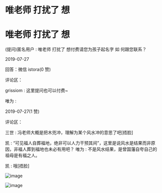 # 唯老师 打扰了 想

# 唯老师 打扰了 想

(提问)匿名用户 : 唯老师 打扰了 想付费请您为孩子起名字 如 何跟您联系？

2019-07-27

回答：微信 istora(0 赞)

评论区：

grissiom : 这里提问也可以付费~

唯为 :

2019-07-27(1 赞)

评论区：

三世 : 冯老师大概是把木兜冲，理解为某个风水冲的意思了吧[捂脸]

凯 : “可见福人自葬福地，绝非可以人力干预其间”，这里是说风水是结果而非原因，非福人葬到福地也未必有用吧？ 唯为 : 不是风水结果，是曾国藩自夸自己的祖母是有福之人。

凯 : 哦[捂脸]

![image](img/Image_035.png)

![image](img/Image_036.png)